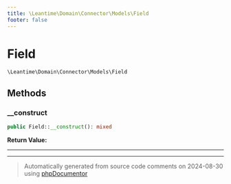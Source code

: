 ```yaml
---
title: \Leantime\Domain\Connector\Models\Field
footer: false
---
```


# Field




`\Leantime\Domain\Connector\Models\Field`




## Methods

### __construct



```php
public Field::__construct(): mixed
```









**Return Value:**





---


---
> Automatically generated from source code comments on 2024-08-30 using [phpDocumentor](http://www.phpdoc.org/)
